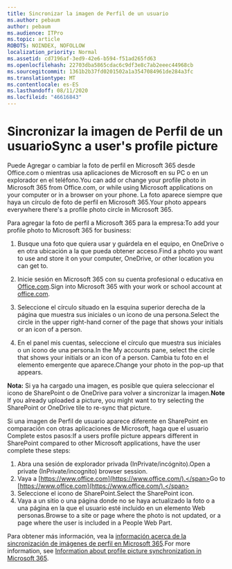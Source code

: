 ```yaml
---
title: Sincronizar la imagen de Perfil de un usuario
ms.author: pebaum
author: pebaum
ms.audience: ITPro
ms.topic: article
ROBOTS: NOINDEX, NOFOLLOW
localization_priority: Normal
ms.assetid: cd7196af-3ed9-42e6-b594-f51ad265fd63
ms.openlocfilehash: 22703dba5865cdac6c9df3e8c7ab2eeec44968cb
ms.sourcegitcommit: 1361b2b37fd0201502a1a3547084961de284a3fc
ms.translationtype: MT
ms.contentlocale: es-ES
ms.lasthandoff: 08/11/2020
ms.locfileid: "46616843"
---
```

# <a name="sync-a-users-profile-picture"></a><span data-ttu-id="17dae-102">Sincronizar la imagen de Perfil de un usuario</span><span class="sxs-lookup"><span data-stu-id="17dae-102">Sync a user's profile picture</span></span>

<span data-ttu-id="17dae-103">Puede Agregar o cambiar la foto de perfil en Microsoft 365 desde Office.com o mientras usa aplicaciones de Microsoft en su PC o en un explorador en el teléfono.</span><span class="sxs-lookup"><span data-stu-id="17dae-103">You can add or change your profile photo in Microsoft 365 from Office.com, or while using Microsoft applications on your computer or in a browser on your phone.</span></span> <span data-ttu-id="17dae-104">La foto aparece siempre que haya un círculo de foto de perfil en Microsoft 365.</span><span class="sxs-lookup"><span data-stu-id="17dae-104">Your photo appears everywhere there's a profile photo circle in Microsoft 365.</span></span>

<span data-ttu-id="17dae-105">Para agregar la foto de perfil a Microsoft 365 para la empresa:</span><span class="sxs-lookup"><span data-stu-id="17dae-105">To add your profile photo to Microsoft 365 for business:</span></span>

1. <span data-ttu-id="17dae-106">Busque una foto que quiera usar y guárdela en el equipo, en OneDrive o en otra ubicación a la que pueda obtener acceso.</span><span class="sxs-lookup"><span data-stu-id="17dae-106">Find a photo you want to use and store it on your computer, OneDrive, or other location you can get to.</span></span>

2. <span data-ttu-id="17dae-107">Inicie sesión en Microsoft 365 con su cuenta profesional o educativa en [Office.com](https://www.office.com).</span><span class="sxs-lookup"><span data-stu-id="17dae-107">Sign into Microsoft 365 with your work or school account at [office.com](https://www.office.com).</span></span>

3. <span data-ttu-id="17dae-108">Seleccione el círculo situado en la esquina superior derecha de la página que muestra sus iniciales o un icono de una persona.</span><span class="sxs-lookup"><span data-stu-id="17dae-108">Select the circle in the upper right-hand corner of the page that shows your initials or an icon of a person.</span></span>

4. <span data-ttu-id="17dae-109">En el panel mis cuentas, seleccione el círculo que muestra sus iniciales o un icono de una persona.</span><span class="sxs-lookup"><span data-stu-id="17dae-109">In the My accounts pane, select the circle that shows your initials or an icon of a person.</span></span> <span data-ttu-id="17dae-110">Cambia tu foto en el elemento emergente que aparece.</span><span class="sxs-lookup"><span data-stu-id="17dae-110">Change your photo in the pop-up that appears.</span></span>

<span data-ttu-id="17dae-111">**Nota:** Si ya ha cargado una imagen, es posible que quiera seleccionar el icono de SharePoint o de OneDrive para volver a sincronizar la imagen.</span><span class="sxs-lookup"><span data-stu-id="17dae-111">**Note** If you already uploaded a picture, you might want to try selecting the SharePoint or OneDrive tile to re-sync that picture.</span></span>

<span data-ttu-id="17dae-112">Si una imagen de Perfil de usuario aparece diferente en SharePoint en comparación con otras aplicaciones de Microsoft, haga que el usuario Complete estos pasos:</span><span class="sxs-lookup"><span data-stu-id="17dae-112">If a users profile picture appears different in SharePoint compared to other Microsoft applications, have the user complete these steps:</span></span>

1. <span data-ttu-id="17dae-113">Abra una sesión de explorador privada (InPrivate/incógnito).</span><span class="sxs-lookup"><span data-stu-id="17dae-113">Open a private (InPrivate/incognito) browser session.</span></span>
2. <span data-ttu-id="17dae-114">Vaya a [https://www.office.com](https://www.office.com/).</span><span class="sxs-lookup"><span data-stu-id="17dae-114">Go to [https://www.office.com](https://www.office.com/).</span></span>
3. <span data-ttu-id="17dae-115">Seleccione el icono de SharePoint.</span><span class="sxs-lookup"><span data-stu-id="17dae-115">Select the SharePoint icon.</span></span>
4. <span data-ttu-id="17dae-116">Vaya a un sitio o una página donde no se haya actualizado la foto o a una página en la que el usuario esté incluido en un elemento Web personas.</span><span class="sxs-lookup"><span data-stu-id="17dae-116">Browse to a site or page where the photo is not updated, or a page where the user is included in a People Web Part.</span></span>

<span data-ttu-id="17dae-117">Para obtener más información, vea la [información acerca de la sincronización de imágenes de perfil en Microsoft 365](https://support.office.com/article/information-about-profile-picture-synchronization-in-office-365-20594d76-d054-4af4-a660-401133e3d48a).</span><span class="sxs-lookup"><span data-stu-id="17dae-117">For more information, see [Information about profile picture synchronization in Microsoft 365](https://support.office.com/article/information-about-profile-picture-synchronization-in-office-365-20594d76-d054-4af4-a660-401133e3d48a).</span></span>

